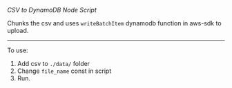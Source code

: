 *CSV to DynamoDB Node Script*

Chunks the csv and uses `writeBatchItem` dynamodb function in aws-sdk to upload.  

---

To use:

1. Add csv to `./data/` folder
2. Change `file_name` const in script
3. Run.